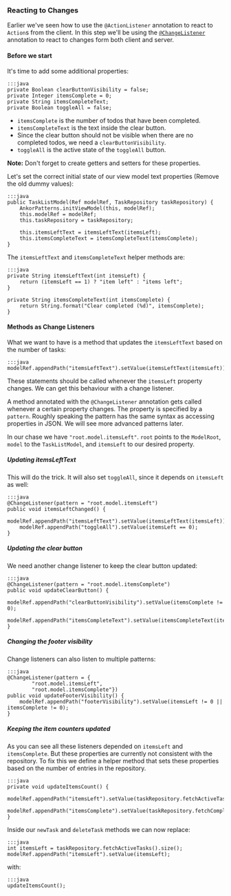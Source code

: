 ### Reacting to Changes

Earlier we've seen how to use the `@ActionListener` annotation to react to `Action`s from the client.
In this step we'll be using the [`@ChangeListener`][1] annotation to react to changes form both client and server.

#### Before we start

It's time to add some additional properties:

    :::java
    private Boolean clearButtonVisibility = false;
    private Integer itemsComplete = 0;
    private String itemsCompleteText;
    private Boolean toggleAll = false;

* `itemsComplete` is the number of todos that have been completed.
* `itemsCompleteText` is the text inside the clear button.
* Since the clear button should not be visible when there are no completed todos, we need a `clearButtonVisibility`.
* `toggleAll` is the active state of the `toggleAll` button.

<div class="alert alert-info">
    <strong>Note:</strong>
    Don't forget to create getters and setters for these properties.
</div>

Let's set the correct initial state of our view model text properties (Remove the old dummy values):

    :::java
    public TaskListModel(Ref modelRef, TaskRepository taskRepository) {
        AnkorPatterns.initViewModel(this, modelRef);
        this.modelRef = modelRef;
        this.taskRepository = taskRepository;

        this.itemsLeftText = itemsLeftText(itemsLeft);
        this.itemsCompleteText = itemsCompleteText(itemsComplete);
    }

The `itemsLeftText` and `itemsCompleteText` helper methods are:

    :::java
    private String itemsLeftText(int itemsLeft) {
        return (itemsLeft == 1) ? "item left" : "items left";
    }

    private String itemsCompleteText(int itemsComplete) {
        return String.format("Clear completed (%d)", itemsComplete);
    }

#### Methods as Change Listeners

What we want to have is a method that updates the `itemsLeftText` based on the number of tasks:

    :::java
    modelRef.appendPath("itemsLeftText").setValue(itemsLeftText(itemsLeft));

These statements should be called whenever the `itemsLeft` property changes.
We can get this behaviour with a change listener.

A method annotated with the `@ChangeListener` annotation gets called whenever a certain property changes.
The property is specified by a `pattern`.
Roughly speaking the pattern has the same syntax as accessing properties in JSON.
We will see more advanced patterns later.

In our chase we have `"root.model.itemsLeft"`.
`root` points to the `ModelRoot`, `model` to the `TaskListModel`, and `itemsLeft` to our desired property.

##### Updating itemsLeftText

This will do the trick.
It will also set `toggleAll`, since it depends on `itemsLeft` as well:

    :::java
    @ChangeListener(pattern = "root.model.itemsLeft")
    public void itemsLeftChanged() {
        modelRef.appendPath("itemsLeftText").setValue(itemsLeftText(itemsLeft));
        modelRef.appendPath("toggleAll").setValue(itemsLeft == 0);
    }

##### Updating the clear button

We need another change listener to keep the clear button updated:

    :::java
    @ChangeListener(pattern = "root.model.itemsComplete")
    public void updateClearButton() {
        modelRef.appendPath("clearButtonVisibility").setValue(itemsComplete != 0);
        modelRef.appendPath("itemsCompleteText").setValue(itemsCompleteText(itemsComplete));
    }

##### Changing the footer visibility

Change listeners can also listen to multiple patterns:

    :::java
    @ChangeListener(pattern = {
            "root.model.itemsLeft",
            "root.model.itemsComplete"})
    public void updateFooterVisibility() {
        modelRef.appendPath("footerVisibility").setValue(itemsLeft != 0 || itemsComplete != 0);
    }

##### Keeping the item counters updated

As you can see all these listeners depended on `itemsLeft` and `itemsComplete`.
But these properties are currently not consistent with the repository.
To fix this we define a helper method that sets these properties based on the number of entries in the repository.

    :::java
    private void updateItemsCount() {
        modelRef.appendPath("itemsLeft").setValue(taskRepository.fetchActiveTasks().size());
        modelRef.appendPath("itemsComplete").setValue(taskRepository.fetchCompletedTasks().size());
    }

Inside our `newTask` and `deleteTask` methods we can now replace:

    :::java
    int itemsLeft = taskRepository.fetchActiveTasks().size();
    modelRef.appendPath("itemsLeft").setValue(itemsLeft);

with:

    :::java
    updateItemsCount();


[1]: http://ankor.io/static/javadoc/apidocs/at/irian/ankor/annotation/ChangeListener.html

